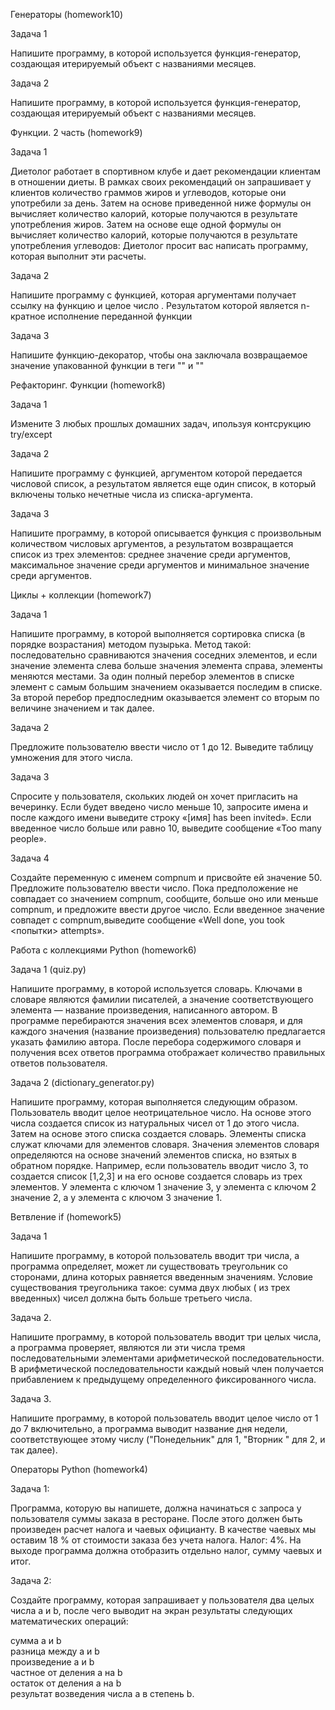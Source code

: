 Генераторы (homework10)

Задача 1 

Напишите программу, в которой используется функция-генератор, создающая итерируемый объект с названиями месяцев.

Задача 2

Напишите программу, в которой используется функция-генератор, создающая итерируемый объект с названиями месяцев. 


Функции. 2 часть (homework9)
 
Задача 1 

Диетолог работает в спортивном клубе и дает рекомендации клиентам в отношении диеты. В рамках своих рекомендаций он запрашивает у клиентов количество граммов жиров и углеводов, которые они употребили за день.
Затем на основе приведенной ниже формулы он вычисляет количество калорий, которые
получаются в результате употребления жиров. Затем на основе еще одной формулы он вычисляет количество калорий, которые получаются в результате употребления углеводов:
Диетолог просит вас написать программу, которая выполнит эти расчеты.

Задача 2 

Напишите программу с функцией, которая аргументами получает ссылку на функцию и целое число . Результатом которой является n-кратное исполнение переданной функции

Задача 3

Напишите функцию-декоратор, чтобы она  заключала возвращаемое значение упакованной функции в теги "<html>" и "</html>" 


Рефакторинг. Функции (homework8)

Задача 1 

Измените 3 любых прошлых домашних задач, ипользуя контсрукцию try/except

Задача 2 

Напишите программу с функцией, аргументом которой передается
числовой список, а результатом является еще один список, в который
включены только нечетные числа из списка-аргумента.

Задача 3

Напишите программу, в которой описывается функция с произвольным количеством числовых аргументов, а результатом возвращается список из трех элементов: среднее значение среди аргументов, максимальное значение среди аргументов и минимальное значение среди аргументов.


Циклы + коллекции (homework7)

Задача 1

Напишите программу, в которой выполняется сортировка списка
(в порядке возрастания) методом пузырька. Метод такой: последовательно сравниваются значения соседних элементов, и если значение элемента слева больше значения элемента справа, элементы меняются местами. За один полный перебор элементов в списке элемент с самым большим значением оказывается последим в списке. За второй перебор предпоследним оказывается элемент со вторым по величине значением и так далее.

Задача 2

Предложите пользователю ввести число от 1 до 12. Выведите таблицу умножения для этого
числа.  

Задача 3

Спросите у пользователя, скольких людей он хочет пригласить на вечеринку. Если будет введено число меньше 10, запросите имена и после каждого имени выведите строку «[имя] has been invited». Если введенное число больше или равно 10, выведите сообщение «Too many people».

Задача 4

Создайте переменную с именем compnum и присвойте ей значение 50. Предложите пользователю ввести число. Пока предположение не совпадает со значением compnum, сообщите, больше оно или меньше compnum, и предложите ввести другое число. Если введенное значение совпадет с compnum,выведите сообщение «Well done,
you took <попытки> attempts».

Работа с коллекциями Python (homework6)

Задача 1 (quiz.py)

Напишите программу, в которой используется словарь. Ключами в словаре являются фамилии писателей, а значение соответствующего элемента — название произведения, написанного автором. В программе перебираются значения всех элементов словаря, и для каждого значения (название произведения) пользователю предлагается указать фамилию
автора. После перебора содержимого словаря и получения всех ответов программа отображает количество правильных ответов пользователя.

Задача 2 (dictionary_generator.py)

Напишите программу, которая выполняется следующим образом. Пользователь вводит целое неотрицательное число. На основе этого числа создается список из натуральных чисел от 1 до этого числа. Затем на основе этого списка создается словарь. Элементы списка служат ключами для элементов словаря. Значения элементов словаря определяются на основе значений элементов списка, но взятых в обратном порядке. Например, если пользователь вводит число 3, то создается список [1,2,3] и на его основе создается словарь из трех элементов. У элемента с ключом 1 значение 3, у элемента с ключом 2 значение 2, а у элемента с ключом 3 значение 1.

Ветвление if (homework5)

Задача 1

Напишите программу, в которой пользователь вводит три числа, а программа определяет, может ли существовать треугольник
со сторонами, длина которых равняется введенным значениям. Условие существования треугольника такое: сумма двух любых (
из трех введенных) чисел должна быть больше третьего числа.

Задача 2.

Напишите программу, в которой пользователь вводит три целых числа, а программа проверяет, являются ли эти числа тремя
последовательными элементами арифметической последовательности. В арифметической последовательности каждый новый член
получается прибавлением к предыдущему определенного фиксированного числа.

Задача 3.

Напишите программу, в которой пользователь вводит целое число от 1 до 7 включительно, а программа выводит название дня
недели, соответствующее этому числу ("Понедельник" для 1, "Вторник " для 2, и так далее).

Операторы Python (homework4)

Задача 1: 

Программа, которую вы напишете, должна начинаться с запроса у пользователя суммы заказа в ресторане. После этого должен быть произведен расчет налога и  чаевых официанту.  В качестве чаевых мы оставим 18 % от стоимости заказа без учета налога. Налог: 4%. На выходе программа должна отобразить отдельно налог, сумму чаевых и итог.

Задача 2: 

Создайте программу, которая запрашивает у пользователя два целых числа a и b, после чего выводит на экран результаты следующих математических операций:

  сумма a и b  
  разница между a и b  
  произведение a и b  
  частное от деления a на b  
  остаток от деления a на b  
  результат возведения числа a в степень b.